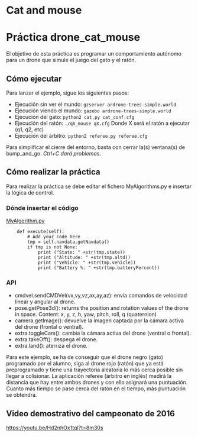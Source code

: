 # Cat and mouse

# Práctica drone_cat_mouse

El objetivo de esta práctica es programar un comportamiento 
autónomo para un drone que simule el juego del gato y el ratón.

## Cómo ejecutar
Para lanzar el ejemplo, sigue los siguientes pasos:

* Ejecución sin ver el mundo: `gzserver ardrone-trees-simple.world`
* Ejecución viendo el mundo: `gazebo ardrone-trees-simple.world`
* Ejecución del gato: `python2 cat.py cat_conf.cfg`
* Ejecución del ratón: `./qX_mouse qX.cfg` 
       Donde X será el ratón a ejecutar (q1, q2, etc)
* Ejecución del árbitro: `python2 referee.py referee.cfg`

Para simplificar el cierre del entorno, basta con cerrar la(s)
ventana(s) de bump_and_go. *Ctrl+C dará problemas*.

## Cómo realizar la práctica
Para realizar la práctica se debe editar el fichero MyAlgorithms.py e
insertar la lógica de control.

### Dónde insertar el código
[MyAlgorithm.py](MyAlgorithm.py#L58)
```
    def execute(self):
        # Add your code here
        tmp = self.navdata.getNavdata()
        if tmp is not None:
            print ("State: " +str(tmp.state))
            print ("Altitude: " +str(tmp.altd))
            print ("Vehicle: " +str(tmp.vehicle))
            print ("Battery %: " +str(tmp.batteryPercent))
```

### API
* cmdvel.sendCMDVel(vx,vy,vz,ax,ay,az): envía comandos de velocidad linear y angular al drone.
* pose.getPose3d(): returns the position and rotation values of the drone in space. Content: x, y, z, h, yaw, pitch, roll, q (quaternion)
* camera.getImage(): devuelve la imagen captada por la cámara activa del drone (frontal o ventral).
* extra.toggleCam(): cambia la cámara activa del drone (ventral o frontal).
* extra.takeOff(): despega el drone.
* extra.land(): aterriza el drone.

Para este ejemplo, se ha de conseguir que el drone negro (gato) programado por el alumno,
siga al drone rojo (ratón) que ya está preprogramado y tiene una trayectoria aleatoria lo
más cerca posible sin llegar a colisionar. La aplicación referee (árbitro en inglés) medirá 
la distancia que hay entre ambos drones y con ello asignará una puntuación. Cuanto más tiempo 
se pase cerca del ratón en el tiempo, más puntuación se obtendrá.


## Video demostrativo del campeonato de 2016
https://youtu.be/Hd2nhOx1tqI?t=8m30s
